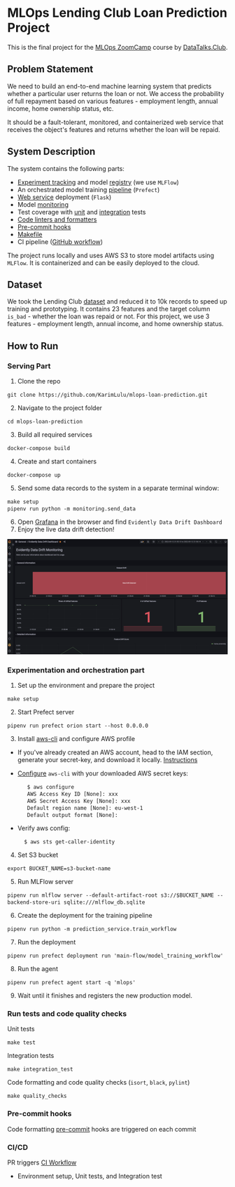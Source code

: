 # MLOps Lending Club Loan Prediction Project

This is the final project for the [MLOps ZoomCamp](https://github.com/DataTalksClub/mlops-zoomcamp) course  by [DataTalks.Club](https://datatalks.club/).  

## Problem Statement

We need to build an end-to-end machine learning system that predicts whether a particular user returns the loan or not. 
We access the probability of full repayment based on various features - employment length, annual income, home ownership status, etc. 

It should be a fault-tolerant, monitored, and containerized web service that receives the object's features and returns whether the loan will be repaid.

## System Description
The system contains the following parts:
* [Experiment tracking](./prediction_service/train_workflow.py) and model [registry](./prediction_service/model_service.py) (we use `MLFlow`)
* An orchestrated model training [pipeline](./prediction_service/train_workflow.py) (`Prefect`)
* [Web service](./prediction_service/service.py) deployment (`Flask`)
* Model [monitoring](./evidently_service)
* Test coverage with [unit](./tests) and [integration](./integration_test) tests
* [Code linters and formatters](pyproject.toml)
* [Pre-commit hooks](.pre-commit-config.yaml)
* [Makefile](./Makefile)
* CI pipeline ([GitHub workflow](https://github.com/KarimLulu/mlops-loan-prediction/actions))


The project runs locally and uses AWS S3 to store model artifacts using `MLFlow`. It is containerized and can be easily deployed to the cloud.


## Dataset
We took the Lending Club [dataset](https://www.kaggle.com/datasets/wordsforthewise/lending-club) and reduced it to 10k records to speed up training and prototyping.
It contains 23 features and the target column `is_bad` - whether the loan was repaid or not. For this project, we use 3 features - employment length, annual income, and home ownership status.

## How to Run

### Serving Part

1. Clone the repo
```
git clone https://github.com/KarimLulu/mlops-loan-prediction.git
```
2. Navigate to the project folder
```
cd mlops-loan-prediction
```

3.  Build all required services
```
docker-compose build
```
4. Create and start containers
```
docker-compose up
```
5. Send some data records to the system in a separate terminal window:
```
make setup
pipenv run python -m monitoring.send_data
```
6. Open [Grafana](http://127.0.0.1:3000/) in the browser and find `Evidently Data Drift Dashboard`
7. Enjoy the live data drift detection!

![monitoring](./images/monitoring.png)

### Experimentation and orchestration part

1. Set up the environment and prepare the project
```
make setup
```
2. Start Prefect server
```
pipenv run prefect orion start --host 0.0.0.0
```
3. Install [aws-cli](https://docs.aws.amazon.com/cli/latest/userguide/getting-started-install.html) and configure AWS profile

  * If you've already created an AWS account, head to the IAM section, generate your secret-key, and download it locally. 
  [Instructions](https://docs.aws.amazon.com/cli/latest/userguide/getting-started-prereqs.html)

  * [Configure](https://docs.aws.amazon.com/cli/latest/userguide/getting-started-quickstart.html) `aws-cli` with your downloaded AWS secret keys:
      ```shell
         $ aws configure
         AWS Access Key ID [None]: xxx
         AWS Secret Access Key [None]: xxx
         Default region name [None]: eu-west-1
         Default output format [None]:
      ```

  * Verify aws config:
      ```shell
        $ aws sts get-caller-identity
      ```
4. Set S3 bucket
```
export BUCKET_NAME=s3-bucket-name
```
5. Run MLFlow server
```
pipenv run mlflow server --default-artifact-root s3://$BUCKET_NAME --backend-store-uri sqlite:///mlflow_db.sqlite
```
6. Create the deployment for the training pipeline
```
pipenv run python -m prediction_service.train_workflow
```
7. Run the deployment
```
pipenv run prefect deployment run 'main-flow/model_training_workflow'
```
8. Run the agent
```
pipenv run prefect agent start -q 'mlops'
```
9. Wait until it finishes and registers the new production model.


### Run tests and code quality checks

Unit tests
```
make test
```

Integration tests
```
make integration_test
```

Code formatting and code quality checks (`isort`, `black`, `pylint`)
```
make quality_checks
```

### Pre-commit hooks
Code formatting [pre-commit](.pre-commit-config.yaml) hooks are triggered on each commit 

### CI/CD
PR triggers [CI Workflow](.github/workflows/cd-tests.yaml)
* Environment setup, Unit tests, and Integration test
